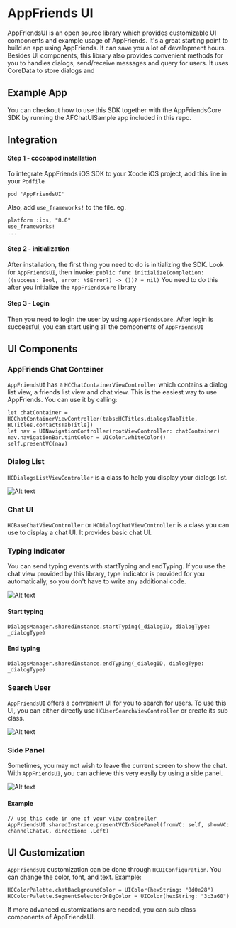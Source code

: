 # AppFriends UI

AppFriendsUI is an open source library which provides customizable UI components and example usage of AppFriends. It's a great starting point to build an app using AppFriends. It can save you a lot of development hours. Besides UI components, this library also provides convenient methods for you to handles dialogs, send/receive messages and query for users. It uses CoreData to store dialogs and 

## Example App
You can checkout how to use this SDK together with the AppFriendsCore SDK by running the AFChatUISample app included in this repo.

## Integration

#### Step 1 - cocoapod installation
To integrate AppFriends iOS SDK to your Xcode iOS project, add this line in your `Podfile`

	pod 'AppFriendsUI'
	
Also, add `use_frameworks!` to the file. eg.

	platform :ios, "8.0"
	use_frameworks!
	...
	
#### Step 2 - initialization
After installation, the first thing you need to do is initializing the SDK. Look for `AppFriendsUI`, then invoke:
``
public func initialize(completion: ((success: Bool, error: NSError?) -> ())? = nil)
``
You need to do this after you initialize the `AppFriendsCore` library

#### Step 3 - Login
Then you need to login the user by using `AppFriendsCore`. After login is successful, you can start using all the components of `AppFriendsUI`

## UI Components

### AppFriends Chat Container
`AppFriendsUI` has a `HCChatContainerViewController` which contains a dialog list view, a friends list view and chat view. This is the easiest way to use AppFriends. You can use it by calling:

```
let chatContainer = HCChatContainerViewController(tabs:HCTitles.dialogsTabTitle, HCTitles.contactsTabTitle])
let nav = UINavigationController(rootViewController: chatContainer)
nav.navigationBar.tintColor = UIColor.whiteColor()
self.presentVC(nav)
```

### Dialog List
`HCDialogsListViewController` is a class to help you display your dialogs list. 

![Alt text](http://res.cloudinary.com/hacknocraft-appfriends/image/upload/v1473191446/dialogsList_zwzuiz.png "Dialogs List Example")

### Chat UI
`HCBaseChatViewController` or `HCDialogChatViewController` is a class you can use to display a chat UI. It provides basic chat UI.

### Typing Indicator
You can send typing events with startTyping and endTyping. If you use the chat view provided by this library, type indicator is provided for you automatically, so you don't have to write any additional code.

![Alt text](http://res.cloudinary.com/hacknocraft-appfriends/image/upload/c_scale,w_200/v1473730653/Simulator_Screen_Shot_Sep_12_2016_5.28.26_PM_uetywi.png "Search User Example")

#### Start typing
`DialogsManager.sharedInstance.startTyping(_dialogID, dialogType: _dialogType)`

#### End typing
`DialogsManager.sharedInstance.endTyping(_dialogID, dialogType: _dialogType)`


### Search User
`AppFriendsUI` offers a convenient UI for you to search for users. To use this UI, you can either directly use `HCUserSearchViewController` or create its sub class. 

![Alt text](http://res.cloudinary.com/hacknocraft-appfriends/image/upload/v1473189966/Simulator_Screen_Shot_Sep_6_2016_3.25.43_PM_auyjtu.png "Search User Example")

### Side Panel
Sometimes, you may not wish to leave the current screen to show the chat. With `AppFriendsUI`, you can achieve this very easily by using a side panel. 

![Alt text](http://res.cloudinary.com/hacknocraft-appfriends/image/upload/c_scale,w_200/v1473185124/screenshot_fuwkjq.png "Side Panel Example")

#### Example
```
// use this code in one of your view controller
AppFriendsUI.sharedInstance.presentVCInSidePanel(fromVC: self, showVC: channelChatVC, direction: .Left)
```

## UI Customization
`AppFriendsUI` customization can be done through `HCUIConfiguration`. You can change the color, font, and text. Example:

```
HCColorPalette.chatBackgroundColor = UIColor(hexString: "0d0e28")
HCColorPalette.SegmentSelectorOnBgColor = UIColor(hexString: "3c3a60")
```

If more advanced customizations are needed, you can sub class components of AppFriendsUI. 

